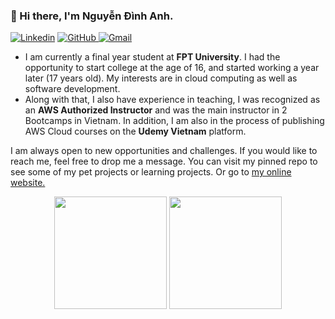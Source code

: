 ### 👋 Hi there, I'm Nguyễn Đình Anh.

[![Linkedin](https://img.shields.io/badge/LinkedIn-0077B5?style=for-the-badge&logo=linkedin&logoColor=white)](https://www.linkedin.com/in/dan3002/)
[![GitHub](https://img.shields.io/badge/GitHub-100000?style=for-the-badge&logo=github&logoColor=white) ](https://github.com/DAN3002)
[![Gmail](https://img.shields.io/badge/Gmail-D14836?style=for-the-badge&logo=gmail&logoColor=white)](mailto:dinhanh300229@gmail.com)

- I am currently a final year student at **FPT University**. I had the opportunity to start college at the age of 16, and started working a year later (17 years old). My interests are in cloud computing as well as software development.
- Along with that, I also have experience in teaching, I was recognized as an **AWS Authorized Instructor** and was the main instructor in 2 Bootcamps in Vietnam. In addition, I am also in the process of publishing AWS Cloud courses on the **Udemy Vietnam** platform.

I am always open to new opportunities and challenges. If you would like to reach me, feel free to drop me a message. You can visit my pinned repo to see some of my pet projects or learning projects. Or go to [my online website.](https://dan3002.tech/)

<div align="center">
	<img height="180em" src="https://github-readme-stats.vercel.app/api?username=DAN3002&show_icons=true&hide_border=true&&count_private=true&include_all_commits=true&theme=dark"/>
	<img height="180em" src="https://github-readme-stats.vercel.app/api/top-langs/?username=DAN3002&theme=dark&show_icons=true&hide_border=true&layout=compact&langs_count=8"/>
</div>



